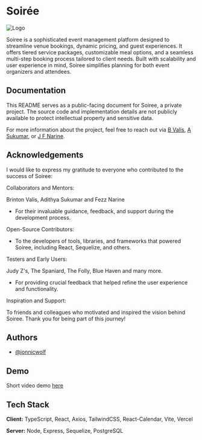 # Soirée
![Logo](https://res.cloudinary.com/dl7ortwgk/image/upload/v1733318854/Screenshot_2024-12-04_at_8.25.45_AM_k3znts.png)

Soiree is a sophisticated event management platform designed to streamline venue bookings, dynamic pricing, and guest experiences. It offers tiered service packages, customizable meal options, and a seamless multi-step booking process tailored to client needs. Built with scalability and user experience in mind, Soiree simplifies planning for both event organizers and attendees.


## Documentation

This README serves as a public-facing document for Soiree, a private project. The source code and implementation details are not publicly available to protect intellectual property and sensitive data.

For more information about the project, feel free to reach out via [B Valis](jbvalis1@gmail.com), [A Sukumar](adithya.c.sukumar@gmail.com), or [J F Narine](https://github.com/jonnicwolf).


## Acknowledgements

I would like to express my gratitude to everyone who contributed to the success of Soiree:

Collaborators and Mentors: 

Brinton Valis, Adithya Sukumar and Fezz Narine
- For their invaluable guidance, feedback, and support during the development process.

Open-Source Contributors: 
- To the developers of tools, libraries, and frameworks that powered Soiree, including React, Sequelize, and others.

Testers and Early Users: 

Judy Z's, The Spaniard, The Folly, Blue Haven and many more.
- For providing crucial feedback that helped refine the user experience and functionality.

Inspiration and Support: 

To friends and colleagues who motivated and inspired the vision behind Soiree.
Thank you for being part of this journey!

## Authors

- [@jonnicwolf](https://www.github.com/jonnicwolf)


## Demo

Short video demo [here](https://img-jonnicwolf.s3.us-east-2.amazonaws.com/soiree.mp4)





## Tech Stack

**Client:** TypeScript, React, Axios, TailwindCSS, React-Calendar, Vite, Vercel

**Server:** Node, Express, Sequelize, PostgreSQL

